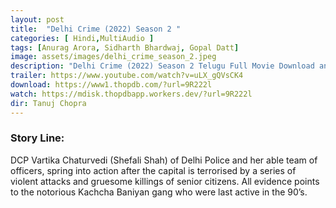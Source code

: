 ```yaml
---
layout: post
title:  "Delhi Crime (2022) Season 2 "
categories: [ Hindi,MultiAudio ]
tags: [Anurag Arora, Sidharth Bhardwaj, Gopal Datt]
image: assets/images/delhi_crime_season_2.jpeg
description: "Delhi Crime (2022) Season 2 Telugu Full Movie Download and watch online 720p low file size 500 mb."
trailer: https://www.youtube.com/watch?v=uLX_gQVsCK4
download: https://www1.thopdb.com/?url=9R222l
watch: https://mdisk.thopdbapp.workers.dev/?url=9R222l
dir: Tanuj Chopra
---
```


### Story Line:
DCP Vartika Chaturvedi (Shefali Shah) of Delhi Police and her able team of officers, spring into action after the capital is terrorised by a series of violent attacks and gruesome killings of senior citizens. All evidence points to the notorious Kachcha Baniyan gang who were last active in the 90’s.
